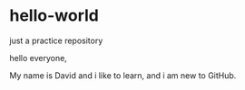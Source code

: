# hello-world
just a practice repository

hello everyone,

My name is David and i like to learn, and i am new to GitHub.
